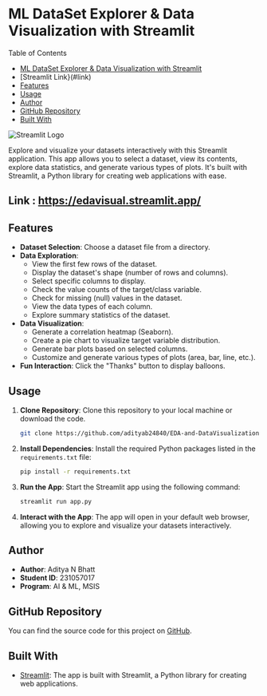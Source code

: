 
# ML DataSet Explorer & Data Visualization with Streamlit

 Table of Contents

-  [ML DataSet Explorer & Data Visualization with Streamlit](#ml-dataset-explorer--data-visualization-with-streamlit)
  - [Streamlit Link}(#link)  
  - [Features](#features)
  - [Usage](#usage)
  - [Author](#author)
  - [GitHub Repository](#github-repository)
  - [Built With](#built-with)
 

![Streamlit Logo](https://www.streamlit.io/images/brand/streamlit-logo-secondary-colormark-darktext.png)

Explore and visualize your datasets interactively with this Streamlit application. This app allows you to select a dataset, view its contents, explore data statistics, and generate various types of plots. It's built with Streamlit, a Python library for creating web applications with ease.

## Link : https://edavisual.streamlit.app/

## Features

- **Dataset Selection**: Choose a dataset file from a directory.
- **Data Exploration**:
  - View the first few rows of the dataset.
  - Display the dataset's shape (number of rows and columns).
  - Select specific columns to display.
  - Check the value counts of the target/class variable.
  - Check for missing (null) values in the dataset.
  - View the data types of each column.
  - Explore summary statistics of the dataset.
- **Data Visualization**:
  - Generate a correlation heatmap (Seaborn).
  - Create a pie chart to visualize target variable distribution.
  - Generate bar plots based on selected columns.
  - Customize and generate various types of plots (area, bar, line, etc.).
- **Fun Interaction**: Click the "Thanks" button to display balloons.

## Usage

1. **Clone Repository**: Clone this repository to your local machine or download the code.

   ```bash
   git clone https://github.com/adityab24840/EDA-and-DataVisualization
   ```

2. **Install Dependencies**: Install the required Python packages listed in the `requirements.txt` file:

   ```bash
   pip install -r requirements.txt
   ```

3. **Run the App**: Start the Streamlit app using the following command:

   ```bash
   streamlit run app.py
   ```

4. **Interact with the App**: The app will open in your default web browser, allowing you to explore and visualize your datasets interactively.

## Author

- **Author**: Aditya N Bhatt
- **Student ID**: 231057017
- **Program**: AI & ML, MSIS

## GitHub Repository

You can find the source code for this project on [GitHub](https://github.com/adityab24840/EDA-and-DataVisualization/).

## Built With

- [Streamlit](https://streamlit.io/): The app is built with Streamlit, a Python library for creating web applications.

